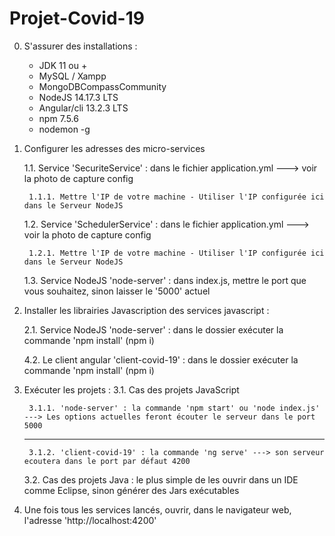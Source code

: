 # Projet-Covid-19

0. S'assurer des installations :
	- JDK 11 ou +
	- MySQL / Xampp
	- MongoDBCompassCommunity
	- NodeJS 14.17.3 LTS
	- Angular/cli 13.2.3 LTS
	- npm 7.5.6
	- nodemon -g

1. Configurer les adresses des micro-services

	1.1. Service 'SecuriteService' : dans le fichier application.yml ---> voir la photo de capture config 
		
		1.1.1. Mettre l'IP de votre machine - Utiliser l'IP configurée ici dans le Serveur NodeJS
	
	
	1.2. Service 'SchedulerService' : dans le fichier application.yml ---> voir la photo de capture config
		
		1.2.1. Mettre l'IP de votre machine - Utiliser l'IP configurée ici dans le Serveur NodeJS
	
	1.3. Service NodeJS 'node-server' : dans index.js, mettre le port que vous souhaitez, sinon laisser le '5000' actuel


2. Installer les librairies Javascription des services javascript :
	
	2.1. Service NodeJS 'node-server' : dans le dossier exécuter la commande 'npm install' (npm i)
	
	4.2. Le client angular 'client-covid-19' : dans le dossier exécuter la commande 'npm install' (npm i)


3. Exécuter les projets :
	3.1. Cas des projets JavaScript
		
		3.1.1. 'node-server' : la commande 'npm start' ou 'node index.js' ---> Les options actuelles feront écouter le serveur dans le port 5000

	----
		
		3.1.2. 'client-covid-19' : la commande 'ng serve' ---> son serveur ecoutera dans le port par défaut 4200

	3.2. Cas des projets Java : le plus simple de les ouvrir dans un IDE comme Eclipse, sinon générer des Jars exécutables

4. Une fois tous les services lancés, ouvrir, dans le navigateur web, l'adresse 'http://localhost:4200'
